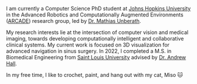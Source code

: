 I am currently a Computer Science PhD student at [Johns Hopkins University](https://www.cs.jhu.edu/) in the Advanced Robotics and Computationally Augmented Environments ([ARCADE](https://arcade.cs.jhu.edu/)) research group, led by [Dr. Mathias Unberath](https://mathiasunberath.github.io/). 

My research interests lie at the intersection of computer vision and medical imaging, towards developing computationally intelligent and collaborative clinical systems. My current work is focused on 3D visualization for advanced navigation in sinus surgery. In 2022, I completed a M.S. in Biomedical Engineering from [Saint Louis University](https://www.slu.edu/science-and-engineering/academics/biomedical-engineering/index.php) advised by [Dr. Andrew Hall](https://www.slu.edu/science-and-engineering/academics/biomedical-engineering/faculty/hall-andrew.php).

In my free time, I like to crochet, paint, and hang out with my cat, Miso 🐱